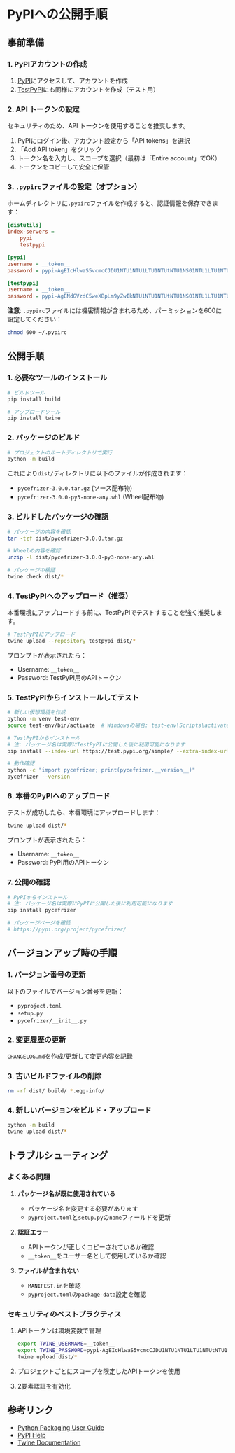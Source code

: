 # PyPIへの公開手順

## 事前準備

### 1. PyPIアカウントの作成

1. [PyPI](https://pypi.org/)にアクセスして、アカウントを作成
2. [TestPyPI](https://test.pypi.org/)にも同様にアカウントを作成（テスト用）

### 2. API トークンの設定

セキュリティのため、API トークンを使用することを推奨します。

1. PyPIにログイン後、アカウント設定から「API tokens」を選択
2. 「Add API token」をクリック
3. トークン名を入力し、スコープを選択（最初は「Entire account」でOK）
4. トークンをコピーして安全に保管

### 3. `.pypirc`ファイルの設定（オプション）

ホームディレクトリに`.pypirc`ファイルを作成すると、認証情報を保存できます：

```ini
[distutils]
index-servers =
    pypi
    testpypi

[pypi]
username = __token__
password = pypi-AgEIcHlwaS5vcmcCJDU1NTU1NTU1LTU1NTUtNTU1NS01NTU1LTU1NTU1NTU1NTU1NQ...

[testpypi]
username = __token__
password = pypi-AgENdGVzdC5weXBpLm9yZwIkNTU1NTU1NTUtNTU1NS01NTU1LTU1NTUtNTU1NTU1NTU1NTU1...
```

**注意**: `.pypirc`ファイルには機密情報が含まれるため、パーミッションを600に設定してください：
```bash
chmod 600 ~/.pypirc
```

## 公開手順

### 1. 必要なツールのインストール

```bash
# ビルドツール
pip install build

# アップロードツール
pip install twine
```

### 2. パッケージのビルド

```bash
# プロジェクトのルートディレクトリで実行
python -m build
```

これにより`dist/`ディレクトリに以下のファイルが作成されます：
- `pycefrizer-3.0.0.tar.gz` (ソース配布物)
- `pycefrizer-3.0.0-py3-none-any.whl` (Wheel配布物)

### 3. ビルドしたパッケージの確認

```bash
# パッケージの内容を確認
tar -tzf dist/pycefrizer-3.0.0.tar.gz

# Wheelの内容を確認
unzip -l dist/pycefrizer-3.0.0-py3-none-any.whl

# パッケージの検証
twine check dist/*
```

### 4. TestPyPIへのアップロード（推奨）

本番環境にアップロードする前に、TestPyPIでテストすることを強く推奨します。

```bash
# TestPyPIにアップロード
twine upload --repository testpypi dist/*
```

プロンプトが表示されたら：
- Username: `__token__`
- Password: TestPyPI用のAPIトークン

### 5. TestPyPIからインストールしてテスト

```bash
# 新しい仮想環境を作成
python -m venv test-env
source test-env/bin/activate  # Windowsの場合: test-env\Scripts\activate

# TestPyPIからインストール
# 注: パッケージ名は実際にTestPyPIに公開した後に利用可能になります
pip install --index-url https://test.pypi.org/simple/ --extra-index-url https://pypi.org/simple/ pycefrizer

# 動作確認
python -c "import pycefrizer; print(pycefrizer.__version__)"
pycefrizer --version
```

### 6. 本番のPyPIへのアップロード

テストが成功したら、本番環境にアップロードします：

```bash
twine upload dist/*
```

プロンプトが表示されたら：
- Username: `__token__`
- Password: PyPI用のAPIトークン

### 7. 公開の確認

```bash
# PyPIからインストール
# 注: パッケージ名は実際にPyPIに公開した後に利用可能になります
pip install pycefrizer

# パッケージページを確認
# https://pypi.org/project/pycefrizer/
```

## バージョンアップ時の手順

### 1. バージョン番号の更新

以下のファイルでバージョン番号を更新：
- `pyproject.toml`
- `setup.py`
- `pycefrizer/__init__.py`

### 2. 変更履歴の更新

`CHANGELOG.md`を作成/更新して変更内容を記録

### 3. 古いビルドファイルの削除

```bash
rm -rf dist/ build/ *.egg-info/
```

### 4. 新しいバージョンをビルド・アップロード

```bash
python -m build
twine upload dist/*
```

## トラブルシューティング

### よくある問題

1. **パッケージ名が既に使用されている**
   - パッケージ名を変更する必要があります
   - `pyproject.toml`と`setup.py`の`name`フィールドを更新

2. **認証エラー**
   - APIトークンが正しくコピーされているか確認
   - `__token__`をユーザー名として使用しているか確認

3. **ファイルが含まれない**
   - `MANIFEST.in`を確認
   - `pyproject.toml`の`package-data`設定を確認

### セキュリティのベストプラクティス

1. APIトークンは環境変数で管理
   ```bash
   export TWINE_USERNAME=__token__
   export TWINE_PASSWORD=pypi-AgEIcHlwaS5vcmcCJDU1NTU1NTU1LTU1NTUtNTU1NS01NTU1LTU1NTU1NTU1NTU1NQ...
   twine upload dist/*
   ```

2. プロジェクトごとにスコープを限定したAPIトークンを使用

3. 2要素認証を有効化

## 参考リンク

- [Python Packaging User Guide](https://packaging.python.org/)
- [PyPI Help](https://pypi.org/help/)
- [Twine Documentation](https://twine.readthedocs.io/)